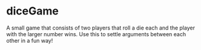 # diceGame
A small game that consists of two players that roll a die each and the player with the larger number wins. Use this to settle arguments between each other in a fun way!
